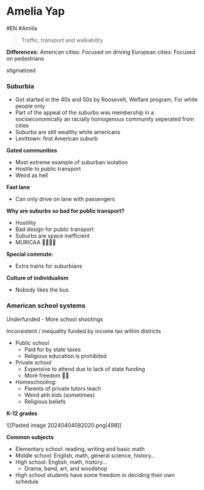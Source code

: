 # Amelia Yap
#EN #Amilia

> Traffic, transport and walkability

**Differences:**
American cities: Focused on driving
European cities: Focused on pedestrians

stigmatized

### Suburbia
- Got started in the 40s and 50s by Roosevelt, Welfare program, For white people only
- Part of the appeal of the suburbs was membership in a socioeconomically an racially homogenous community seperated from cities
- Suburbs are still wealthy white americans
- Levittown: first American suburb

**Gated communities**
- Most extreme example of suburban isolation
- Hostile to public transport
- Weird as hell 

**Fast lane**
- Can only drive on lane with passengers

**Why are suburbs so bad for public transport?**
- Hostility
- Bad design for public transport
- Suburbs are space inefficient
- MURICAA 🦅🦅🦅🦅

**Special commute:**
- Extra trains for suburbians

**Culture of individualism**
- Nobody likes the bus


### American school systems

Underfunded - More school shootings

Inconsistent / inequality
funded by income tax within districts

- Public school
	- Paid for by state taxes
	- Religious education is prohibited 
- Private school
	- Expensive to attend due to lack of state funding
	- More freedom 🦅🦅
- Homeschooling:
	- Parents of private tutors teach
	- Weird ahh kids (sometimes)
	- Religious beliefs

**K-12 grades**

![[Pasted image 20240404082020.png|498]]


**Common subjects**

- Elementary school: reading, writing and basic math
- Middle school: English, math, general science, history...
- High school: English, math, history...
	- Drama, band, art, and woodshop
- High school students have some freedom in deciding their own schedule